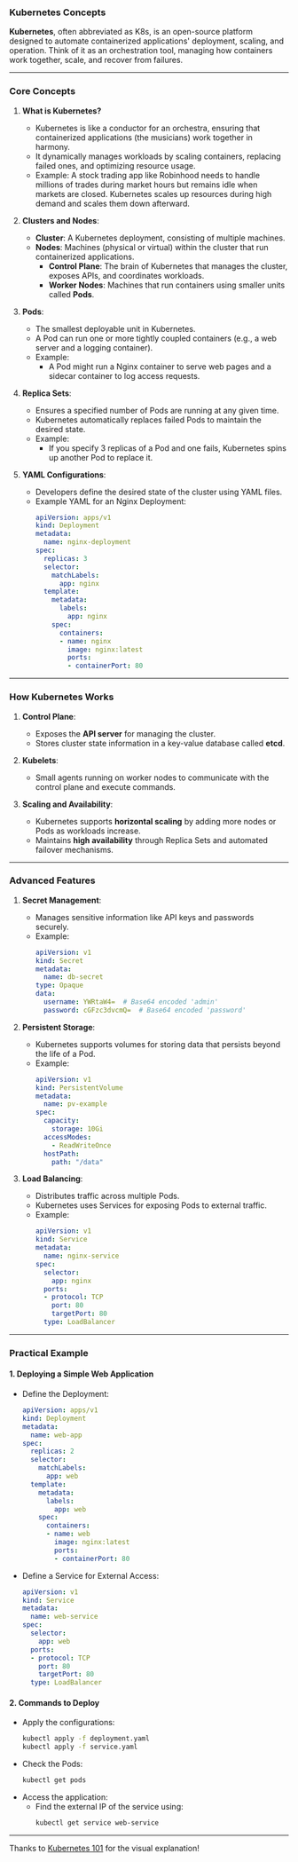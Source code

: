 ### Kubernetes Concepts

**Kubernetes**, often abbreviated as K8s, is an open-source platform designed to automate containerized applications' deployment, scaling, and operation. Think of it as an orchestration tool, managing how containers work together, scale, and recover from failures.

---

### **Core Concepts**

1. **What is Kubernetes?**
   - Kubernetes is like a conductor for an orchestra, ensuring that containerized applications (the musicians) work together in harmony.
   - It dynamically manages workloads by scaling containers, replacing failed ones, and optimizing resource usage.
   - Example: A stock trading app like Robinhood needs to handle millions of trades during market hours but remains idle when markets are closed. Kubernetes scales up resources during high demand and scales them down afterward.

2. **Clusters and Nodes**:
   - **Cluster**: A Kubernetes deployment, consisting of multiple machines.
   - **Nodes**: Machines (physical or virtual) within the cluster that run containerized applications.
     - **Control Plane**: The brain of Kubernetes that manages the cluster, exposes APIs, and coordinates workloads.
     - **Worker Nodes**: Machines that run containers using smaller units called **Pods**.

3. **Pods**:
   - The smallest deployable unit in Kubernetes.
   - A Pod can run one or more tightly coupled containers (e.g., a web server and a logging container).
   - Example:
     - A Pod might run a Nginx container to serve web pages and a sidecar container to log access requests.

4. **Replica Sets**:
   - Ensures a specified number of Pods are running at any given time.
   - Kubernetes automatically replaces failed Pods to maintain the desired state.
   - Example:
     - If you specify 3 replicas of a Pod and one fails, Kubernetes spins up another Pod to replace it.

5. **YAML Configurations**:
   - Developers define the desired state of the cluster using YAML files.
   - Example YAML for an Nginx Deployment:
     ```yaml
     apiVersion: apps/v1
     kind: Deployment
     metadata:
       name: nginx-deployment
     spec:
       replicas: 3
       selector:
         matchLabels:
           app: nginx
       template:
         metadata:
           labels:
             app: nginx
         spec:
           containers:
           - name: nginx
             image: nginx:latest
             ports:
             - containerPort: 80
     ```

---

### **How Kubernetes Works**

1. **Control Plane**:
   - Exposes the **API server** for managing the cluster.
   - Stores cluster state information in a key-value database called **etcd**.

2. **Kubelets**:
   - Small agents running on worker nodes to communicate with the control plane and execute commands.

3. **Scaling and Availability**:
   - Kubernetes supports **horizontal scaling** by adding more nodes or Pods as workloads increase.
   - Maintains **high availability** through Replica Sets and automated failover mechanisms.

---

### **Advanced Features**

1. **Secret Management**:
   - Manages sensitive information like API keys and passwords securely.
   - Example:
     ```yaml
     apiVersion: v1
     kind: Secret
     metadata:
       name: db-secret
     type: Opaque
     data:
       username: YWRtaW4=  # Base64 encoded 'admin'
       password: cGFzc3dvcmQ=  # Base64 encoded 'password'
     ```

2. **Persistent Storage**:
   - Kubernetes supports volumes for storing data that persists beyond the life of a Pod.
   - Example:
     ```yaml
     apiVersion: v1
     kind: PersistentVolume
     metadata:
       name: pv-example
     spec:
       capacity:
         storage: 10Gi
       accessModes:
         - ReadWriteOnce
       hostPath:
         path: "/data"
     ```

3. **Load Balancing**:
   - Distributes traffic across multiple Pods.
   - Kubernetes uses Services for exposing Pods to external traffic.
   - Example:
     ```yaml
     apiVersion: v1
     kind: Service
     metadata:
       name: nginx-service
     spec:
       selector:
         app: nginx
       ports:
       - protocol: TCP
         port: 80
         targetPort: 80
       type: LoadBalancer
     ```

---

### **Practical Example**

#### 1. **Deploying a Simple Web Application**
- Define the Deployment:
  ```yaml
  apiVersion: apps/v1
  kind: Deployment
  metadata:
    name: web-app
  spec:
    replicas: 2
    selector:
      matchLabels:
        app: web
    template:
      metadata:
        labels:
          app: web
      spec:
        containers:
        - name: web
          image: nginx:latest
          ports:
          - containerPort: 80
  ```

- Define a Service for External Access:
  ```yaml
  apiVersion: v1
  kind: Service
  metadata:
    name: web-service
  spec:
    selector:
      app: web
    ports:
    - protocol: TCP
      port: 80
      targetPort: 80
    type: LoadBalancer
  ```

#### 2. **Commands to Deploy**
- Apply the configurations:
  ```bash
  kubectl apply -f deployment.yaml
  kubectl apply -f service.yaml
  ```
- Check the Pods:
  ```bash
  kubectl get pods
  ```
- Access the application:
  - Find the external IP of the service using:
    ```bash
    kubectl get service web-service
    ```

---
Thanks to [Kubernetes 101](https://www.youtube.com/watch?v=PziYflu8cB8) for the visual explanation!
